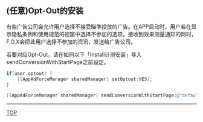 ## (任意)Opt-Out的安装

有些广告公司会允许用户选择不接受瞄準投放的广告。在APP启动时，用户若在显示隐私条例和使用规范的视窗中选择不参加的选项，接收到效果测量通知的同时，F.O.X会把此用户选择不参加的资讯，发送给广告公司。

若要对应Opt-Out，请在如同以下「Install计测安装」导入sendConversionWithStartPage之前设定。

```objective-c
if(user.optout) {
	[[AppAdForceManager sharedManager] setOptout:YES];
}

[[AppAdForceManager sharedManager] sendConversionWithStartPage:@"default"];
```
---
[TOP](/lang/zh-tw/README.md)
